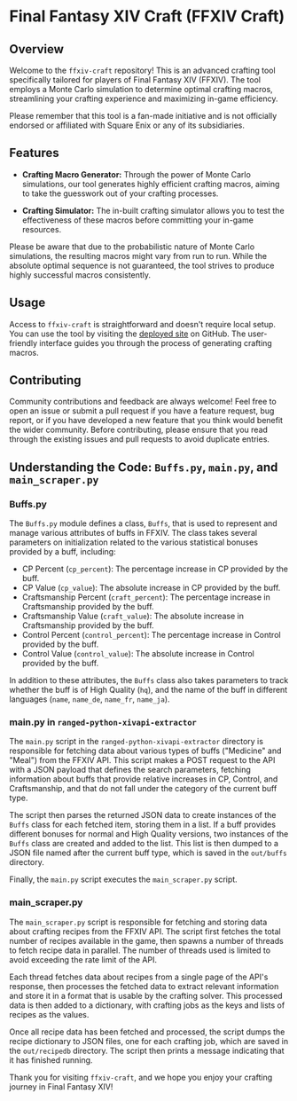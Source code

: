# Final Fantasy XIV Craft (FFXIV Craft)

## Overview

Welcome to the `ffxiv-craft` repository! This is an advanced crafting tool specifically tailored for players of Final Fantasy XIV (FFXIV). The tool employs a Monte Carlo simulation to determine optimal crafting macros, streamlining your crafting experience and maximizing in-game efficiency.

Please remember that this tool is a fan-made initiative and is not officially endorsed or affiliated with Square Enix or any of its subsidiaries.

## Features

- **Crafting Macro Generator:** Through the power of Monte Carlo simulations, our tool generates highly efficient crafting macros, aiming to take the guesswork out of your crafting processes.

- **Crafting Simulator:** The in-built crafting simulator allows you to test the effectiveness of these macros before committing your in-game resources.

Please be aware that due to the probabilistic nature of Monte Carlo simulations, the resulting macros might vary from run to run. While the absolute optimal sequence is not guaranteed, the tool strives to produce highly successful macros consistently.

## Usage

Access to `ffxiv-craft` is straightforward and doesn't require local setup. You can use the tool by visiting the [deployed site](https://dazemc.github.io/ffxiv-craft) on GitHub. The user-friendly interface guides you through the process of generating crafting macros.

## Contributing

Community contributions and feedback are always welcome! Feel free to open an issue or submit a pull request if you have a feature request, bug report, or if you have developed a new feature that you think would benefit the wider community. Before contributing, please ensure that you read through the existing issues and pull requests to avoid duplicate entries.

## Understanding the Code: `Buffs.py`, `main.py`, and `main_scraper.py`

### Buffs.py

The `Buffs.py` module defines a class, `Buffs`, that is used to represent and manage various attributes of buffs in FFXIV. The class takes several parameters on initialization related to the various statistical bonuses provided by a buff, including:

- CP Percent (`cp_percent`): The percentage increase in CP provided by the buff.
- CP Value (`cp_value`): The absolute increase in CP provided by the buff.
- Craftsmanship Percent (`craft_percent`): The percentage increase in Craftsmanship provided by the buff.
- Craftsmanship Value (`craft_value`): The absolute increase in Craftsmanship provided by the buff.
- Control Percent (`control_percent`): The percentage increase in Control provided by the buff.
- Control Value (`control_value`): The absolute increase in Control provided by the buff.

In addition to these attributes, the `Buffs` class also takes parameters to track whether the buff is of High Quality (`hq`), and the name of the buff in different languages (`name`, `name_de`, `name_fr`, `name_ja`).

### main.py in `ranged-python-xivapi-extractor`

The `main.py` script in the `ranged-python-xivapi-extractor` directory is responsible for fetching data about various types of buffs ("Medicine" and "Meal") from the FFXIV API. This script makes a POST request to the API with a JSON payload that defines the search parameters, fetching information about buffs that provide relative increases in CP, Control, and Craftsmanship, and that do not fall under the category of the current buff type.

The script then parses the returned JSON data to create instances of the `Buffs` class for each fetched item, storing them in a list. If a buff provides different bonuses for normal and High Quality versions, two instances of the `Buffs` class are created and added to the list. This list is then dumped to a JSON file named after the current buff type, which is saved in the `out/buffs` directory.

Finally, the `main.py` script executes the `main_scraper.py` script.

### main_scraper.py

The `main_scraper.py` script is responsible for fetching and storing data about crafting recipes from the FFXIV API. The script first fetches the total number of recipes available in the game, then spawns a number of threads to fetch recipe data in parallel. The number of threads used is limited to avoid exceeding the rate limit of the API.

Each thread fetches data about recipes from a single page of the API's response, then processes the fetched data to extract relevant information and store it in a format that is usable by the crafting solver. This processed data is then added to a dictionary, with crafting jobs as the keys and lists of recipes as the values.

Once all recipe data has been fetched and processed, the script dumps the recipe dictionary to JSON files, one for each crafting job, which are saved in the `out/recipedb` directory. The script then prints a message indicating that it has finished running.

Thank you for visiting `ffxiv-craft`, and we hope you enjoy your crafting journey in Final Fantasy XIV!
